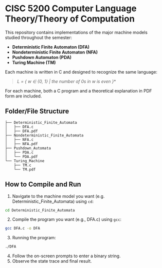# CISC 5200 Computer Language Theory/Theory of Computation

This repository contains implementations of the major machine models studied throughout the semester:

- **Deterministic Finite Automaton (DFA)**
- **Nondeterministic Finite Automaton (NFA)**
- **Pushdown Automaton (PDA)**
- **Turing Machine (TM)**

Each machine is written in C and designed to recognize the same language:

> **L = { w ∈ {0, 1}* | the number of 0s in w is even }**

For each machine, both a C program and a theoretical explanation in PDF form are included.

## Folder/File Structure

```plaintext
├── Deterministic_Finite_Automata
│   ├── DFA.c
│   ├── DFA.pdf
├── Nondeterministic_Finite_Automata
│   ├── NFA.c
│   ├── NFA.pdf
├── Pushdown_Automata
│   ├── PDA.c
│   └── PDA.pdf
└── Turing_Machine
    ├── TM.c
    └── TM.pdf
```

## How to Compile and Run

1. Navigate to the machine model you want (e.g. Deterministic_Finite_Automata) using `cd`:
  ```bash
  cd Deterministic_Finite_Automata
  ```
2. Compile the program you want (e.g., DFA.c) using `gcc`:
  ```bash
  gcc DFA.c -o DFA
  ```
3. Running the program:
  ```bash
  ./DFA
  ```
4. Follow the on-screen prompts to enter a binary string.
5. Observe the state trace and final result.
